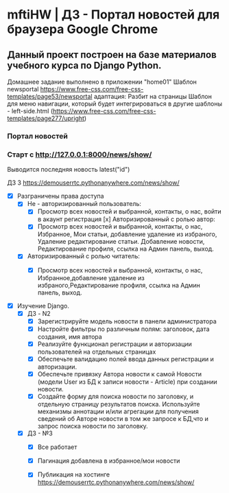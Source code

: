 # mftiHW | ДЗ - Портал новостей для браузера Google Chrome
## Данный проект построен на базе материалов учебного курса по Django Python.

Домашнее задание выполнено в приложении "home01"
Шаблон newsportal https://www.free-css.com/free-css-templates/page53/newsportal адаптация: Разбит на страницы
Шаблон для меню навигации, который будет интегрироваться в другие шаблоны - left-side.html (https://www.free-css.com/free-css-templates/page277/upright)
### Портал новостей
### Старт с http://127.0.0.1:8000/news/show/
Выводится последняя новость latest("id")

ДЗ 3 https://demouserrtc.pythonanywhere.com/news/show/
- [x] Разграничены права доступа
  - [x] Не - авторизированный пользователь:
    - [x] Просмотр всех новостей и выбранной, контакты, о нас, войти в акаунт регистрация
    [x] Авторизированный с ролью автор:
    - [x] Просмотр всех новостей и выбранной, контакты, о нас, Избранное, Мои статьи, добавление удаление из избраного, Удаление редактирование статьи. Добавление новости, Редактирование профиля, ссылка на Админ панель, выход.  
  - [x] Авторизированный с ролью читатель:
    - [x] Просмотр всех новостей и выбранной, контакты, о нас, Избранное,добавление удаление из избраного,Редактирование профиля, ссылка на Админ панель, выход.



- [x] Изучение  Django.
  - [x] ДЗ - N2
    - [x] Зарегистрируйте модель новости в панели администратора
    - [x] Настройте фильтры по различным полям: заголовок, дата создания, имя автора
    - [x] Реализуйте функционал регистрации и авторизации пользователей на отдельных страницах
    - [x] Обеспечьте валидацию полей ввода данных регистрации и авторизации.
    - [x] Обеспечьте привязку Автора новости к самой Новости (модели User из БД к записи новости - Article) при создании новости.
    - [x] Создайте форму для поиска новости по заголовку, и отдельную страницу результатов поиска. Используйте механизмы аннотации и/или агрегации для получения сведений об Авторе новости в том же запросе к БД,что и запрос поиска новости по заголовку.
  - [x] ДЗ - №3
    - [x] Все работает
    - [x] Пагинация добавлена в избранное/мои новости
    - [x] Публикация на хостинге https://demouserrtc.pythonanywhere.com/news/show/

